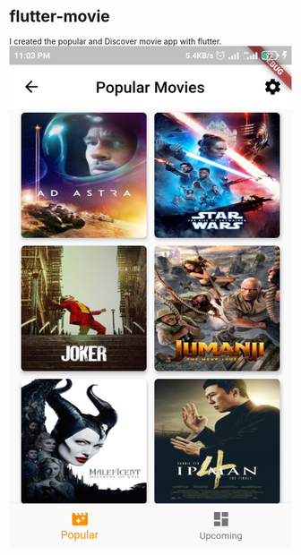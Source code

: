 # flutter-movie

I created the popular and Discover movie app with flutter.
![Flutter Movie](https://github.com/htet-paing/flutter-movie/blob/master/movie_image.jpg)
